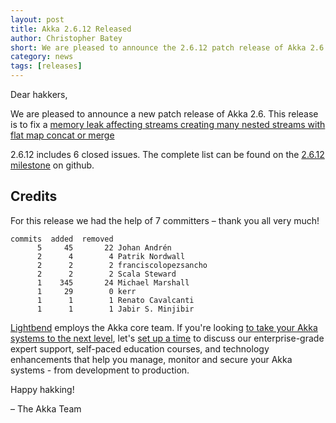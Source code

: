 ```yaml
---
layout: post
title: Akka 2.6.12 Released
author: Christopher Batey 
short: We are pleased to announce the 2.6.12 patch release of Akka 2.6
category: news
tags: [releases]
---
```


Dear hakkers,

We are pleased to announce a new patch release of Akka 2.6. This release is to fix a [memory leak affecting streams creating many nested streams with flat map concat or merge](https://github.com/akka/akka/issues/29966)

2.6.12 includes 6 closed issues. The complete list can be found on the [2.6.12 milestone](https://github.com/akka/akka/milestone/173?closed=1) on github.

## Credits

For this release we had the help of 7 committers – thank you all very much!

```
commits  added  removed
      5     45       22 Johan Andrén
      2      4        4 Patrik Nordwall
      2      2        2 franciscolopezsancho
      2      2        2 Scala Steward
      1    345       24 Michael Marshall
      1     29        0 kerr
      1      1        1 Renato Cavalcanti
      1      1        1 Jabir S. Minjibir
```

[Lightbend](https://www.lightbend.com/) employs the Akka core team. If you're looking [to take your Akka systems to the next level](https://www.lightbend.com/akka-platform#subscription), let's [set up a time](https://www.lightbend.com/contact) to discuss our enterprise-grade expert support, self-paced education courses, and technology enhancements that help you manage, monitor and secure your Akka systems - from development to production.

Happy hakking!

– The Akka Team
